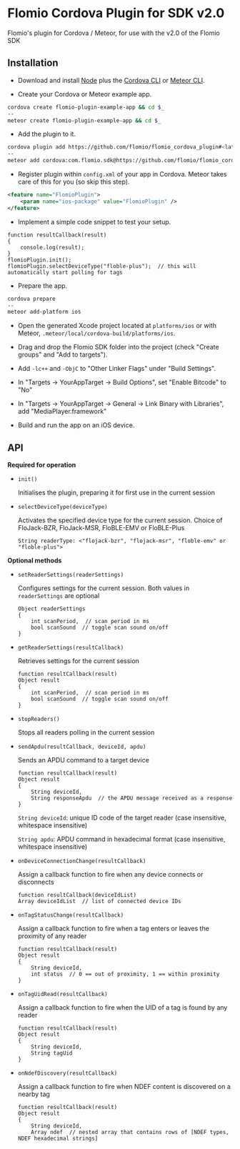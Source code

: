 # Flomio Cordova Plugin for SDK v2.0

Flomio's plugin for Cordova / Meteor, for use with the v2.0 of the Flomio SDK

## Installation

- Download and install [Node](http://nodejs.org/) plus the [Cordova CLI](http://cordova.apache.org/docs/en/4.0.0/guide_cli_index.md.html) or [Meteor CLI](https://www.meteor.com/install).

- Create your Cordova or Meteor example app.

```bash
cordova create flomio-plugin-example-app && cd $_
--
meteor create flomio-plugin-example-app && cd $_
```

- Add the plugin to it.

```bash
cordova plugin add https://github.com/flomio/flomio_cordova_plugin#<latest-commit-code>
--
meteor add cordova:com.flomio.sdk@https://github.com/flomio/flomio_cordova_plugin/tarball/<latest-commit-code>
```

- Register plugin within `config.xml` of your app in Cordova. Meteor takes care of this for you (so skip this step).

```xml
<feature name="FlomioPlugin">
    <param name="ios-package" value="FlomioPlugin" />
</feature>
```

- Implement a simple code snippet to test your setup.

```
function resultCallback(result)
{
	console.log(result);
}
flomioPlugin.init();
flomioPlugin.selectDeviceType("floble-plus");  // this will automatically start polling for tags
```

- Prepare the app.

```bash
cordova prepare
--
meteor add-platform ios
```

- Open the generated Xcode project located at `platforms/ios` or with Meteor, `.meteor/local/cordova-build/platforms/ios`.

- Drag and drop the Flomio SDK folder into the project (check "Create groups" and "Add to targets").

- Add `-lc++` and `-ObjC` to "Other Linker Flags" under "Build Settings".

- In "Targets -> YourAppTarget -> Build Options", set "Enable Bitcode" to "No"

- In "Targets -> YourAppTarget -> General -> Link Binary with Libraries", add "MediaPlayer.framework"

- Build and run the app on an iOS device.

## API

**Required for operation**

* `init()`

	Initialises the plugin, preparing it for first use in the current session
	
* `selectDeviceType(deviceType)`

	Activates the specified device type for the current session. Choice of FloJack-BZR, FloJack-MSR, FloBLE-EMV or FloBLE-Plus
	
	`String readerType: <"flojack-bzr", "flojack-msr", "floble-emv" or "floble-plus">`
	
**Optional methods**

* `setReaderSettings(readerSettings)`

	Configures settings for the current session. Both values in `readerSettings` are optional
	
	```
	Object readerSettings
	{
		int scanPeriod,  // scan period in ms
		bool scanSound  // toggle scan sound on/off
	}
	```
	
* `getReaderSettings(resultCallback)`

	Retrieves settings for the current session
	
	```
	function resultCallback(result)
	Object result
	{
		int scanPeriod,  // scan period in ms
		bool scanSound  // toggle scan sound on/off
	}
	```

* `stopReaders()`

	Stops all readers polling in the current session

* `sendApdu(resultCallback, deviceId, apdu)`

	Sends an APDU command to a target device

	```
	function resultCallback(result)
	Object result
	{
		String deviceId,
		String responseApdu  // the APDU message received as a response
	}
	```
	`String deviceId`: unique ID code of the target reader (case insensitive, whitespace insensitive)

	`String apdu`: APDU command in hexadecimal format (case insensitive, whitespace insensitive)

* `onDeviceConnectionChange(resultCallback)`

	Assign a callback function to fire when any device connects or disconnects
	
	```
	function resultCallback(deviceIdList)
	Array deviceIdList  // list of connected device IDs
	```
		
* `onTagStatusChange(resultCallback)`

	Assign a callback function to fire when a tag enters or leaves the proximity of any reader
	
	```
	function resultCallback(result)
	Object result
	{
		String deviceId,
		int status  // 0 == out of proximity, 1 == within proximity
	}
	```

* `onTagUidRead(resultCallback)`

	Assign a callback function to fire when the UID of a tag is found by any reader
	
	```
	function resultCallback(result)
	Object result
	{
		String deviceId,
		String tagUid
	}
	```

* `onNdefDiscovery(resultCallback)`

	Assign a callback function to fire when NDEF content is discovered on a nearby tag

	```
	function resultCallback(result)
	Object result
	{
		String deviceId,
		Array ndef  // nested array that contains rows of [NDEF types, NDEF hexadecimal strings]
	```
